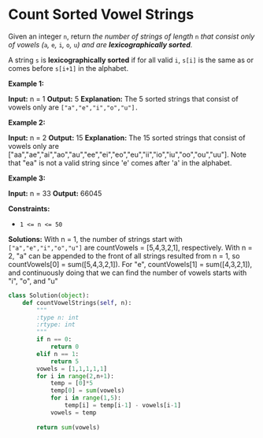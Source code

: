# Count Sorted Vowel Strings
Given an integer  `n`, return  _the number of strings of length_ `n` _that consist only of vowels (_`a`_,_ `e`_,_ `i`_,_ `o`_,_ `u`_) and are  **lexicographically sorted**._

A string  `s`  is  **lexicographically sorted**  if for all valid  `i`,  `s[i]`  is the same as or comes before  `s[i+1]`  in the alphabet.

**Example 1:**

**Input:** n = 1
**Output:** 5
**Explanation:** The 5 sorted strings that consist of vowels only are `["a","e","i","o","u"].`

**Example 2:**

**Input:** n = 2
**Output:** 15
**Explanation:** The 15 sorted strings that consist of vowels only are
["aa","ae","ai","ao","au","ee","ei","eo","eu","ii","io","iu","oo","ou","uu"].
Note that "ea" is not a valid string since 'e' comes after 'a' in the alphabet.

**Example 3:**

**Input:** n = 33
**Output:** 66045

**Constraints:**

-   `1 <= n <= 50`

**Solutions:**
With n = 1, the number of strings start with `["a","e","i","o","u"]` are countVowels = [5,4,3,2,1], respectively. 
With n = 2, "a" can be appended to the front of all strings resulted from n = 1, so countVowels[0] = sum([5,4,3,2,1]). For "e", countVowels[1] = sum([4,3,2,1]), and continuously doing that we can find the number of vowels starts with "i", "o", and "u"
```python
class Solution(object):
    def countVowelStrings(self, n):
        """
        :type n: int
        :rtype: int
        """
        if n == 0:
            return 0
        elif n == 1:
            return 5
        vowels = [1,1,1,1,1]
        for i in range(2,n+1):
            temp = [0]*5
            temp[0] = sum(vowels)
            for i in range(1,5):
                temp[i] = temp[i-1] - vowels[i-1]
            vowels = temp
            
        return sum(vowels)
```